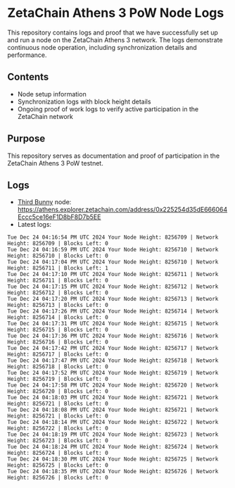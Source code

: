 # ZetaChain Athens 3 PoW Node Logs
This repository contains logs and proof that we have successfully set up and run a node on the ZetaChain Athens 3 network. The logs demonstrate continuous node operation, including synchronization details and performance.

## Contents
- Node setup information
- Synchronization logs with block height details
- Ongoing proof of work logs to verify active participation in the ZetaChain network

## Purpose
This repository serves as documentation and proof of participation in the ZetaChain Athens 3 PoW testnet.

## Logs

- [Third Bunny](https://thirdbunny.xyz/) node: https://athens.explorer.zetachain.com/address/0x225254d35dE666064Eccc5ce16eF1D8bF8D7b5EE
- Latest logs:
```
Tue Dec 24 04:16:54 PM UTC 2024 Your Node Height: 8256709 | Network Height: 8256709 | Blocks Left: 0
Tue Dec 24 04:16:59 PM UTC 2024 Your Node Height: 8256710 | Network Height: 8256710 | Blocks Left: 0
Tue Dec 24 04:17:04 PM UTC 2024 Your Node Height: 8256710 | Network Height: 8256711 | Blocks Left: 1
Tue Dec 24 04:17:10 PM UTC 2024 Your Node Height: 8256711 | Network Height: 8256711 | Blocks Left: 0
Tue Dec 24 04:17:15 PM UTC 2024 Your Node Height: 8256712 | Network Height: 8256712 | Blocks Left: 0
Tue Dec 24 04:17:20 PM UTC 2024 Your Node Height: 8256713 | Network Height: 8256713 | Blocks Left: 0
Tue Dec 24 04:17:26 PM UTC 2024 Your Node Height: 8256714 | Network Height: 8256714 | Blocks Left: 0
Tue Dec 24 04:17:31 PM UTC 2024 Your Node Height: 8256715 | Network Height: 8256715 | Blocks Left: 0
Tue Dec 24 04:17:36 PM UTC 2024 Your Node Height: 8256716 | Network Height: 8256716 | Blocks Left: 0
Tue Dec 24 04:17:42 PM UTC 2024 Your Node Height: 8256717 | Network Height: 8256717 | Blocks Left: 0
Tue Dec 24 04:17:47 PM UTC 2024 Your Node Height: 8256718 | Network Height: 8256718 | Blocks Left: 0
Tue Dec 24 04:17:52 PM UTC 2024 Your Node Height: 8256719 | Network Height: 8256719 | Blocks Left: 0
Tue Dec 24 04:17:58 PM UTC 2024 Your Node Height: 8256720 | Network Height: 8256720 | Blocks Left: 0
Tue Dec 24 04:18:03 PM UTC 2024 Your Node Height: 8256721 | Network Height: 8256721 | Blocks Left: 0
Tue Dec 24 04:18:08 PM UTC 2024 Your Node Height: 8256721 | Network Height: 8256721 | Blocks Left: 0
Tue Dec 24 04:18:14 PM UTC 2024 Your Node Height: 8256722 | Network Height: 8256722 | Blocks Left: 0
Tue Dec 24 04:18:19 PM UTC 2024 Your Node Height: 8256723 | Network Height: 8256723 | Blocks Left: 0
Tue Dec 24 04:18:24 PM UTC 2024 Your Node Height: 8256724 | Network Height: 8256724 | Blocks Left: 0
Tue Dec 24 04:18:30 PM UTC 2024 Your Node Height: 8256725 | Network Height: 8256725 | Blocks Left: 0
Tue Dec 24 04:18:35 PM UTC 2024 Your Node Height: 8256726 | Network Height: 8256726 | Blocks Left: 0
```
